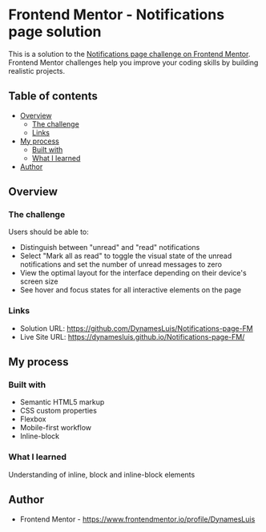 # Frontend Mentor - Notifications page solution

This is a solution to the [Notifications page challenge on Frontend Mentor](https://www.frontendmentor.io/challenges/notifications-page-DqK5QAmKbC). Frontend Mentor challenges help you improve your coding skills by building realistic projects. 

## Table of contents

- [Overview](#overview)
  - [The challenge](#the-challenge)
  - [Links](#links)
- [My process](#my-process)
  - [Built with](#built-with)
  - [What I learned](#what-i-learned)
- [Author](#author)

## Overview

### The challenge

Users should be able to:

- Distinguish between "unread" and "read" notifications
- Select "Mark all as read" to toggle the visual state of the unread notifications and set the number of unread messages to zero
- View the optimal layout for the interface depending on their device's screen size
- See hover and focus states for all interactive elements on the page

### Links

- Solution URL: https://github.com/DynamesLuis/Notifications-page-FM
- Live Site URL: https://dynamesluis.github.io/Notifications-page-FM/

## My process

### Built with

- Semantic HTML5 markup
- CSS custom properties
- Flexbox
- Mobile-first workflow
- Inline-block

### What I learned
Understanding of inline, block and inline-block elements

## Author
- Frontend Mentor - https://www.frontendmentor.io/profile/DynamesLuis
